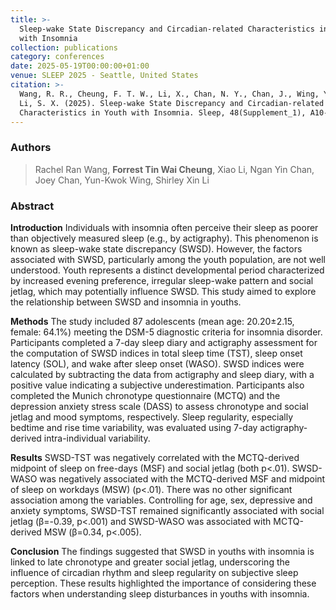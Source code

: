 ```yaml
---
title: >-
  Sleep-wake State Discrepancy and Circadian-related Characteristics in Youth
  with Insomnia
collection: publications
category: conferences
date: 2025-05-19T00:00:00+01:00
venue: SLEEP 2025 - Seattle, United States
citation: >-
  Wang, R. R., Cheung, F. T. W., Li, X., Chan, N. Y., Chan, J., Wing, Y. K., &
  Li, S. X. (2025). Sleep-wake State Discrepancy and Circadian-related
  Characteristics in Youth with Insomnia. Sleep, 48(Supplement_1), A10-A11.
---
```

### Authors

> Rachel Ran Wang, **Forrest Tin Wai Cheung**, Xiao Li, Ngan Yin Chan, Joey Chan, Yun-Kwok Wing, Shirley Xin Li

### Abstract

**Introduction** Individuals with insomnia often perceive their sleep as poorer than objectively measured sleep (e.g., by actigraphy). This phenomenon is known as sleep-wake state discrepancy (SWSD). However, the factors associated with SWSD, particularly among the youth population, are not well understood. Youth represents a distinct developmental period characterized by increased evening preference, irregular sleep-wake pattern and social jetlag, which may potentially influence SWSD. This study aimed to explore the relationship between SWSD and insomnia in youths.

**Methods** The study included 87 adolescents (mean age: 20.20±2.15, female: 64.1%) meeting the DSM-5 diagnostic criteria for insomnia disorder. Participants completed a 7-day sleep diary and actigraphy assessment for the computation of SWSD indices in total sleep time (TST), sleep onset latency (SOL), and wake after sleep onset (WASO). SWSD indices were calculated by subtracting the data from actigraphy and sleep diary, with a positive value indicating a subjective underestimation. Participants also completed the Munich chronotype questionnaire (MCTQ) and the depression anxiety stress scale (DASS) to assess chronotype and social jetlag and mood symptoms, respectively. Sleep regularity, especially bedtime and rise time variability, was evaluated using 7-day actigraphy-derived intra-individual variability.

**Results** SWSD-TST was negatively correlated with the MCTQ-derived midpoint of sleep on free-days (MSF) and social jetlag (both p&lt;.01). SWSD-WASO was negatively associated with the MCTQ-derived MSF and midpoint of sleep on workdays (MSW) (p&lt;.01). There was no other significant association among the variables. Controlling for age, sex, depressive and anxiety symptoms, SWSD-TST remained significantly associated with social jetlag (β=-0.39, p&lt;.001) and SWSD-WASO was associated with MCTQ-derived MSW (β=0.34, p&lt;.005).

**Conclusion** The findings suggested that SWSD in youths with insomnia is linked to late chronotype and greater social jetlag, underscoring the influence of circadian rhythm and sleep regularity on subjective sleep perception. These results highlighted the importance of considering these factors when understanding sleep disturbances in youths with insomnia.
